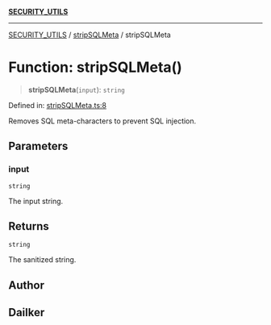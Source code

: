 [**SECURITY_UTILS**](../../README.md)

***

[SECURITY_UTILS](../../README.md) / [stripSQLMeta](../README.md) / stripSQLMeta

# Function: stripSQLMeta()

> **stripSQLMeta**(`input`): `string`

Defined in: [stripSQLMeta.ts:8](https://github.com/dailker/everyutil-js/blob/7799f3f003cb23f425be3f1c83c38483e2648188/src/security/stripSQLMeta.ts#L8)

Removes SQL meta-characters to prevent SQL injection.

## Parameters

### input

`string`

The input string.

## Returns

`string`

The sanitized string.

## Author

## Dailker
